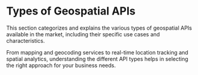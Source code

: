 # Types of Geospatial APIs

This section categorizes and explains the various types of geospatial APIs available in the market, including their specific use cases and characteristics.

From mapping and geocoding services to real-time location tracking and spatial analytics, understanding the different API types helps in selecting the right approach for your business needs.